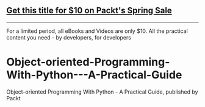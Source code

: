 ## [Get this title for $10 on Packt's Spring Sale](https://www.packt.com/V15540?utm_source=github&utm_medium=packt-github-repo&utm_campaign=spring_10_dollar_2022)
-----
For a limited period, all eBooks and Videos are only $10. All the practical content you need \- by developers, for developers

# Object-oriented-Programming-With-Python---A-Practical-Guide
Object-oriented Programming With Python - A Practical Guide, published by Packt

